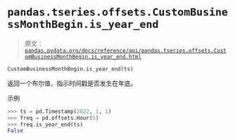 # `pandas.tseries.offsets.CustomBusinessMonthBegin.is_year_end`

> 原文：[`pandas.pydata.org/docs/reference/api/pandas.tseries.offsets.CustomBusinessMonthBegin.is_year_end.html`](https://pandas.pydata.org/docs/reference/api/pandas.tseries.offsets.CustomBusinessMonthBegin.is_year_end.html)

```py
CustomBusinessMonthBegin.is_year_end(ts)
```

返回一个布尔值，指示时间戳是否发生在年底。

示例

```py
>>> ts = pd.Timestamp(2022, 1, 1)
>>> freq = pd.offsets.Hour(5)
>>> freq.is_year_end(ts)
False 
```

